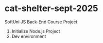 # cat-shelter-sept-2025
SoftUni JS Back-End Course Project

1. Initialize Node.js Project
2. Dev environment